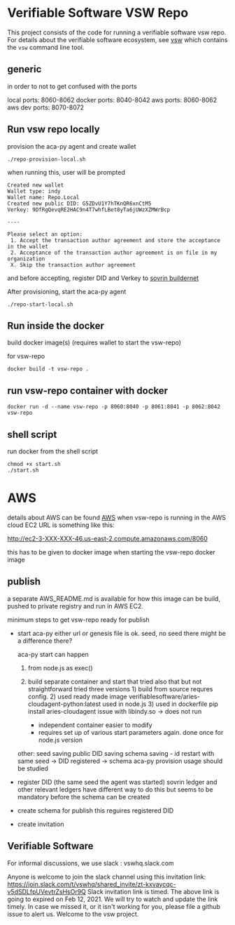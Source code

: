# Verifiable Software VSW Repo

This project consists of the code for running a verifiable software vsw repo. 
For details about the verifiable software ecosystem, see
[vsw](https://github.com/verifiablesoftware/vsw) which contains the `vsw`
command line tool.

## generic

in order to not to get confused with the ports

local ports: 8060-8062
docker ports: 8040-8042
aws ports: 8060-8062
aws dev ports: 8070-8072


## Run vsw repo locally

provision the aca-py agent and create wallet

```
./repo-provision-local.sh
```
when running this, user will be prompted
``` 
Created new wallet
Wallet type: indy
Wallet name: Repo.Local
Created new public DID: G5ZDvU1Y7hTKnQR6xnCtM5
Verkey: 9DfRgQevqRE2HAC9n4T7whfLBet8yTa6jUWzXZMWrBcp

----

Please select an option:
 1. Accept the transaction author agreement and store the acceptance in the wallet
 2. Acceptance of the transaction author agreement is on file in my organization
 X. Skip the transaction author agreement   
 ```
 and before accepting, register DID and Verkey to [sovrin buildernet](https://selfserve.sovrin.org/) 


After provisioning, start the aca-py agent 
```
./repo-start-local.sh
```


## Run inside the docker

build docker image(s) (requires wallet to start the vsw-repo) 

for vsw-repo
```
docker build -t vsw-repo .
```

## run vsw-repo container with docker
```
docker run -d --name vsw-repo -p 8060:8040 -p 8061:8041 -p 8062:8042  vsw-repo
```

## shell script

run docker from the shell script

```
chmod +x start.sh
./start.sh
```

# AWS

details about AWS can be found [AWS](/AWS_README.md)
when vsw-repo is running in the AWS cloud EC2 URL is something like this:

http://ec2-3-XXX-XXX-46.us-east-2.compute.amazonaws.com/8060

this has to be given to docker image when starting the vsw-repo docker image

## publish

a separate AWS_README.md is available for how this image can be build, pushed to private registry and 
run in AWS EC2.


minimum steps to get vsw-repo ready for publish

- start aca-py
	either url or genesis file is ok. 
		seed, no seed there might be a difference there?
	
	aca-py start can happen 
	1) from node.js as exec() 
	2) build separate container and start that
		tried also that but not straightforward
			tried three versions
			1) build from source 
				requres config.
			2) used ready made image 
				 verifiablesoftware/aries-cloudagent-python:latest
				 used in node.js
			3) used in dockerfile pip install aries-cloudagent
				issue with libindy.so -> does not run
			
		+ independent container easier to modify
		- requires set up of various start parameters again. done once for node.js version
		

	other:
	seed saving
	public DID saving
	schema saving - id
	restart with same seed -> DID registered -> schema 
	aca-py provision usage should be studied 		
	
	
- register DID (the same seed the agent was started)
	sovrin ledger and other relevant ledgers have different way to do this but seems to be mandatory before the schema can be created
	
- create schema for publish 
	this reguires registered DID

- create invitation



## Verifiable Software
For informal discussions, we use slack : vswhq.slack.com

Anyone is welcome to join the slack channel using this invitation link: 
https://join.slack.com/t/vswhq/shared_invite/zt-kxvaycqc-v5dSDLfpUVevtrZsHsOr9Q
Slack invitation link is timed. The above link is going to expired on Feb 12, 2021. We will try to watch and update the link timely. In case we missed it, or it isn't working for you, please file a github issue to alert us. Welcome to the vsw project.


